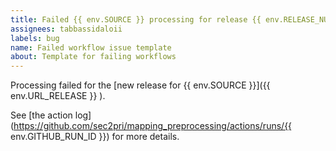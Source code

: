 ```yaml
---
title: Failed {{ env.SOURCE }} processing for release {{ env.RELEASE_NUMBER }}
assignees: tabbassidaloii
labels: bug
name: Failed workflow issue template
about: Template for failing workflows
---
```


Processing failed for the [new release for {{ env.SOURCE }}]({{ env.URL_RELEASE }} ).

See [the action log](https://github.com/sec2pri/mapping_preprocessing/actions/runs/{{ env.GITHUB_RUN_ID }}) for more details.
